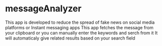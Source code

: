 # messageAnalyzer
This app is developed to reduce the spread of fake news on social media platforms or Instant messaging apps
This app fetches the message from your clipboard or you can manually enter the keywords and serch from it
It will automaticaly give related results based on your search field
